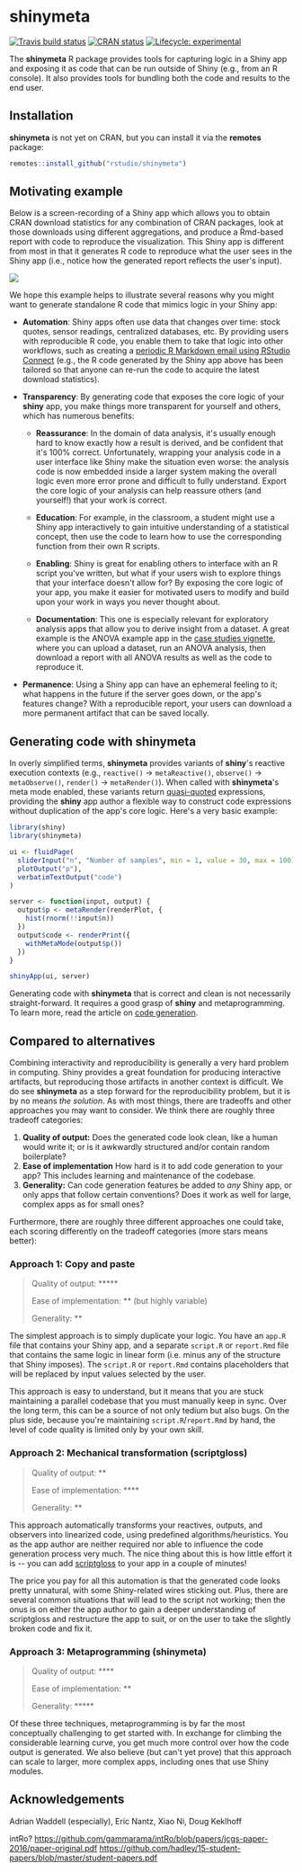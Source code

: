 # shinymeta

<!-- badges: start -->
[![Travis build status](https://travis-ci.org/rstudio/shinymeta.svg?branch=master)](https://travis-ci.org/rstudio/shinymeta)
[![CRAN status](https://www.r-pkg.org/badges/version/shinymeta)](https://cran.r-project.org/package=shinymeta)
[![Lifecycle: experimental](https://img.shields.io/badge/lifecycle-experimental-orange.svg)](https://www.tidyverse.org/lifecycle/#experimental)
<!-- badges: end -->

The **shinymeta** R package provides tools for capturing logic in a Shiny app and exposing it as code that can be run outside of Shiny (e.g., from an R console). It also provides tools for bundling both the code and results to the end user.

## Installation

**shinymeta** is not yet on CRAN, but you can install it via the **remotes** package:

```r
remotes::install_github("rstudio/shinymeta")
```

## Motivating example

Below is a screen-recording of a Shiny app which allows you to obtain CRAN download statistics for any combination of CRAN packages, look at those downloads using different aggregations, and produce a Rmd-based report with code to reproduce the visualization. This Shiny app is different from most in that it generates R code to reproduce what the user sees in the Shiny app (i.e., notice how the generated report reflects the user's input).

<img src="https://rstudio.github.io/shinymeta/reference/figures/cranview-intro.gif" />

We hope this example helps to illustrate several reasons why you might want to generate standalone R code that mimics logic in your Shiny app:

* **Automation**: Shiny apps often use data that changes over time: stock quotes, sensor readings, centralized databases, etc. By providing users with reproducible R code, you enable them to take that logic into other workflows, such as creating a [periodic R Markdown email using RStudio Connect](https://docs.rstudio.com/connect/1.7.4/user/r-markdown-schedule.html) (e.g., the R code generated by the Shiny app above has been tailored so that anyone can re-run the code to acquire the latest download statistics).

* **Transparency**: By generating code that exposes the core logic of your **shiny** app, you make things more transparent for yourself and others, which has numerous benefits:

    * **Reassurance**: In the domain of data analysis, it's usually enough hard to know exactly how a result is derived, and be confident that it's 100% correct. Unfortunately, wrapping your analysis code in a user interface like Shiny make the situation even worse: the analysis code is now embedded inside a larger system making the overall logic even more error prone and difficult to fully understand. Export the core logic of your analysis can help reassure others (and yourself!) that your work is correct.
    
    * **Education**: For example, in the classroom, a student might use a Shiny app interactively to gain intuitive understanding of a statistical concept, then use the code to learn how to use the corresponding function from their own R scripts.
    
    * **Enabling**: Shiny is great for enabling others to interface with an R script you've written, but what if your users wish to explore things that your interface doesn't allow for? By exposing the core logic of your app, you make it easier for motivated users to modify and build upon your work in ways you never thought about.
    
    * **Documentation**: This one is especially relevant for exploratory analysis apps that allow you to derive insight from a dataset. A great example is the ANOVA example app in the [case studies vignette](04-case-studies.html#ANOVA), where you can upload a dataset, run an ANOVA analysis, then download a report with all ANOVA results as well as the code to reproduce it.

* **Permanence**: Using a Shiny app can have an ephemeral feeling to it; what happens in the future if the server goes down, or the app's features change? With a reproducible report, your users can download a more permanent artifact that can be saved locally.
    

## Generating code with shinymeta

In overly simplified terms, **shinymeta** provides variants of **shiny**'s reactive execution contexts (e.g., `reactive()` -> `metaReactive()`, `observe()` -> `metaObserve()`, `render()` -> `metaRender()`).  When called with **shinymeta**'s meta mode enabled, these variants return [quasi-quoted](https://adv-r.hadley.nz/quasiquotation.html) expressions, providing the **shiny** app author a flexible way to construct code expressions without duplication of the app's core logic. Here's a very basic example:

```r
library(shiny)
library(shinymeta)

ui <- fluidPage(
  sliderInput("n", "Number of samples", min = 1, value = 30, max = 100),
  plotOutput("p"),
  verbatimTextOutput("code")
)

server <- function(input, output) {
  output$p <- metaRender(renderPlot, {
    hist(rnorm(!!input$n))
  })
  output$code <- renderPrint({
    withMetaMode(output$p())
  })
}

shinyApp(ui, server)
```

Generating code with **shinymeta** that is correct and clean is not necessarily straight-forward. It requires a good grasp of **shiny** and metaprogramming. To learn more, read the article on [code generation](http://rstudio.github.io/shinymeta/articles/01-code-generation.html).

## Compared to alternatives

Combining interactivity and reproducibility is generally a very hard problem in computing. Shiny provides a great foundation for producing interactive artifacts, but reproducing those artifacts in another context is difficult. We do see **shinymeta** as a step forward for the reproducibility problem, but it is by no means *the solution*. As with most things, there are tradeoffs and other approaches you may want to consider. We think there are roughly three tradeoff categories:

 1. **Quality of output:** Does the generated code look clean, like a human would write it; or is it awkwardly structured and/or contain random boilerplate?
2. **Ease of implementation** How hard is it to add code generation to your app? This includes learning and maintenance of the codebase.
3. **Generality:** Can code generation features be added to _any_ Shiny app, or only apps that follow certain conventions? Does it work as well for large, complex apps as for small ones?

Furthermore, there are roughly three different approaches one could take, each scoring differently on the tradeoff categories (more stars means better):

### Approach 1: Copy and paste

> Quality of output: \*\*\*\*\*
>
> Ease of implementation: \*\* (but highly variable)
>
> Generality: \*\*

The simplest approach is to simply duplicate your logic. You have an `app.R` file that contains your Shiny app, and a separate `script.R` or `report.Rmd` file that contains the same logic in linear form (i.e. minus any of the structure that Shiny imposes). The `script.R` or `report.Rmd` contains placeholders that will be replaced by input values selected by the user.

This approach is easy to understand, but it means that you are stuck maintaining a parallel codebase that you must manually keep in sync. Over the long term, this can be a source of not only tedium but also bugs. On the plus side, because you're maintaining `script.R`/`report.Rmd` by hand, the level of code quality is limited only by your own skill.

### Approach 2: Mechanical transformation (scriptgloss)

> Quality of output: \*\*
>
> Ease of implementation: \*\*\*\*
>
> Generality: \*\*
 
This approach automatically transforms your reactives, outputs, and observers into linearized code, using predefined algorithms/heuristics. You as the app author are neither required nor able to influence the code generation process very much. The nice thing about this is how little effort it is -- you can add [scriptgloss](https://github.com/dgkf/scriptgloss) to your app in a couple of minutes!

The price you pay for all this automation is that the generated code looks pretty unnatural, with some Shiny-related wires sticking out. Plus, there are several common situations that will lead to the script not working; then the onus is on either the app author to gain a deeper understanding of scriptgloss and restructure the app to suit, or on the user to take the slightly broken code and fix it.

### Approach 3: Metaprogramming (shinymeta)

> Quality of output: \*\*\*\*
>
> Ease of implementation: \*\*
>
> Generality: \*\*\*\*\*

Of these three techniques, metaprogramming is by far the most conceptually challenging to get started with. In exchange for climbing the considerable learning curve, you get much more control over how the code output is generated. We also believe (but can't yet prove) that this approach can scale to larger, more complex apps, including ones that use Shiny modules.


## Acknowledgements

Adrian Waddell (especially), Eric Nantz, Xiao Ni, Doug Keklhoff

intRo?
https://github.com/gammarama/intRo/blob/papers/jcgs-paper-2016/paper-original.pdf
https://github.com/hadley/15-student-papers/blob/master/student-papers.pdf
